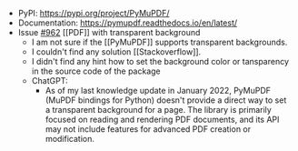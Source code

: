 - PyPI: <https://pypi.org/project/PyMuPDF/>
- Documentation: <https://pymupdf.readthedocs.io/en/latest/>
- Issue [#962](https://github.com/mozman/ezdxf/issues/962) [[PDF]] with transparent background
	- I am not sure if the [[PyMuPDF]] supports transparent backgrounds.
	- I couldn't find any solution [[Stackoverflow]].
	- I didn't find any hint how to set the background color or tansparency in the source code of the package
	- ChatGPT:
		- As of my last knowledge update in January 2022, PyMuPDF (MuPDF bindings 
		  for Python) doesn't provide a direct way to set a transparent background
		   for a page. The library is primarily focused on reading and rendering 
		  PDF documents, and its API may not include features for advanced PDF 
		  creation or modification.